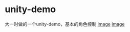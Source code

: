 # unity-demo
大一时做的一个unity-demo，基本的角色控制
[image](https://github.com/icodeajk/unity-demo/raw/master/4.png)
[image](https://github.com/icodeajk/unity-demo/raw/master/5.png)
